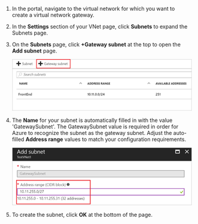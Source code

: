 1. In the portal, navigate to the virtual network for which you want to create a virtual network gateway.
2. In the **Settings** section of your VNet page, click **Subnets** to expand the Subnets page.
3. On the **Subnets** page, click **+Gateway subnet** at the top to open the **Add subnet** page.

    ![Add the gateway subnet](./media/vpn-gateway-add-gwsubnet-s2s-rm-portal-include/add-gw-subnet.png "Add the gateway subnet")
4. The **Name** for your subnet is automatically filled in with the value 'GatewaySubnet'. The GatewaySubnet value is required in order for Azure to recognize the subnet as the gateway subnet. Adjust the auto-filled **Address range** values to match your configuration requirements.

    ![Adding the gateway subnet](./media/vpn-gateway-add-gwsubnet-s2s-rm-portal-include/gwsubnetip.png "Adding the gateway subnet")
5. To create the subnet, click **OK** at the bottom of the page.

<!-- ms.date: 09/01/2017 -->